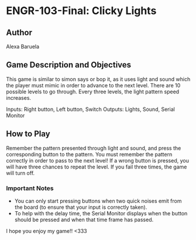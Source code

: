 # ENGR-103-Final: Clicky Lights
## Author
Alexa Baruela

## Game Description and Objectives
This game is similar to simon says or bop it, as it uses light and sound which the player must mimic in order to advance to the next level.  There are 10 possible levels to go through.  Every three levels, the light pattern speed increases.

Inputs: Right button, Left button, Switch
Outputs: Lights, Sound, Serial Monitor

## How to Play 
Remember the pattern presented through light and sound, and press the corresponding button to the pattern.  You must remember the pattern correctly in order to pass to the next level!  If a wrong button is pressed, you will have three chances to repeat the level.  If you fail three times, the game will turn off.  

### Important Notes
- You can only start pressing buttons when two quick noises emit from the board (to ensure that your input is correctly taken).
- To help with the delay time, the Serial Monitor displays when the button should be pressed and when that time frame has passed.

I hope you enjoy my game!! <333

